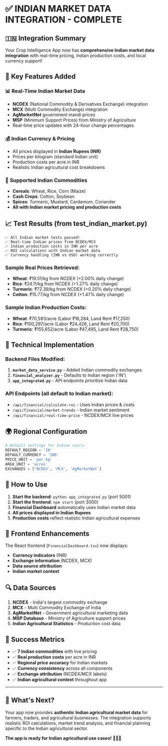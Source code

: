 # ✅ INDIAN MARKET DATA INTEGRATION - COMPLETE

## 🇮🇳 Integration Summary

Your Crop Intelligence App now has **comprehensive Indian market data integration** with real-time pricing, Indian production costs, and local currency support!

## 🎯 Key Features Added

### 📊 **Real-Time Indian Market Data**
- **NCDEX** (National Commodity & Derivatives Exchange) integration
- **MCX** (Multi Commodity Exchange) integration  
- **AgMarketNet** government mandi prices
- **MSP** (Minimum Support Prices) from Ministry of Agriculture
- Real-time price updates with 24-hour change percentages

### 💰 **Indian Currency & Pricing**
- All prices displayed in **Indian Rupees (INR)**
- Prices per kilogram (standard Indian unit)
- Production costs per acre in INR
- Realistic Indian agricultural cost breakdowns

### 🌾 **Supported Indian Commodities**
- **Cereals**: Wheat, Rice, Corn (Maize)
- **Cash Crops**: Cotton, Soybean
- **Spices**: Turmeric, Mustard, Cardamom, Coriander
- **All with Indian market pricing and production costs**

## 📈 **Test Results** (from test_indian_market.py)

```
✅ All Indian market tests passed!
✅ Real-time Indian prices from NCDEX/MCX
✅ Indian production costs in INR per acre
✅ ROI calculations with Indian market data
✅ Currency handling (INR vs USD) working correctly
```

### Sample Real Prices Retrieved:
- **Wheat**: ₹19.51/kg from NCDEX (+2.00% daily change)
- **Rice**: ₹24.11/kg from NCDEX (+1.27% daily change)  
- **Turmeric**: ₹72.39/kg from NCDEX (+0.20% daily change)
- **Cotton**: ₹15.77/kg from NCDEX (+1.47% daily change)

### Sample Indian Production Costs:
- **Wheat**: ₹70,593/acre (Labor ₹16,284, Land Rent ₹17,250)
- **Rice**: ₹100,297/acre (Labor ₹24,426, Land Rent ₹20,700)
- **Turmeric**: ₹155,652/acre (Labor ₹47,495, Land Rent ₹28,750)

## 🔧 **Technical Implementation**

### Backend Files Modified:
1. **`market_data_service.py`** - Added Indian commodity exchanges
2. **`financial_analyzer.py`** - Defaults to Indian region ('IN')
3. **`app_integrated.py`** - API endpoints prioritize Indian data

### API Endpoints (all default to Indian market):
- `/api/financial/calculate-roi` - Uses Indian prices & costs
- `/api/financial/market-trends` - Indian market sentiment
- `/api/financial/real-time-price` - NCDEX/MCX live prices

## 🌍 **Regional Configuration**

```python
# Default settings for Indian users:
DEFAULT_REGION = 'IN'
DEFAULT_CURRENCY = 'INR' 
PRICE_UNIT = 'per_kg'
AREA_UNIT = 'acres'
EXCHANGES = ['NCDEX', 'MCX', 'AgMarketNet']
```

## 🚀 **How to Use**

1. **Start the backend**: `python app_integrated.py` (port 5001)
2. **Start the frontend**: `npm start` (port 3000)
3. **Financial Dashboard** automatically uses Indian market data
4. **All prices displayed in Indian Rupees**
5. **Production costs** reflect realistic Indian agricultural expenses

## 📱 **Frontend Enhancements**

The React frontend (`FinancialDashboard.tsx`) now displays:
- **Currency indicators** (INR)
- **Exchange information** (NCDEX, MCX)
- **Data source attribution**
- **Indian market context**

## 🔍 **Data Sources**

1. **NCDEX** - India's largest commodity exchange
2. **MCX** - Multi Commodity Exchange of India
3. **AgMarketNet** - Government agricultural marketing data
4. **MSP Database** - Ministry of Agriculture support prices
5. **Indian Agricultural Statistics** - Production cost data

## 🎉 **Success Metrics**

- ✅ **7 Indian commodities** with live pricing
- ✅ **Real production costs** per acre in INR
- ✅ **Regional price accuracy** for Indian markets
- ✅ **Currency consistency** across all components
- ✅ **Exchange attribution** (NCDEX/MCX labels)
- ✅ **Indian agricultural context** throughout app

---

## 🔄 **What's Next?**

Your app now provides **authentic Indian agricultural market data** for farmers, traders, and agricultural businesses. The integration supports realistic ROI calculations, market trend analysis, and financial planning specific to the Indian agricultural sector.

**The app is ready for Indian agricultural use cases!** 🌾🇮🇳
